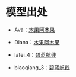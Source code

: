 # 模型出处

- Ava：[木果阿木果](https://space.bilibili.com/886695)
- Diana：[木果阿木果](https://space.bilibili.com/886695)
- lafei_4：[碧蓝航线](https://game.bilibili.com/platform/search/?keyword=碧蓝航线)

- biaoqiang_3：[碧蓝航线](https://game.bilibili.com/platform/search/?keyword=碧蓝航线)